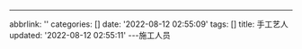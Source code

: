 ---
abbrlink: ''
categories: []
date: '2022-08-12 02:55:09'
tags: []
title: 手工艺人
updated: '2022-08-12 02:55:11'
---施工人员
